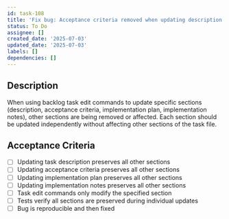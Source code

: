 ```yaml
---
id: task-108
title: 'Fix bug: Acceptance criteria removed when updating description'
status: To Do
assignee: []
created_date: '2025-07-03'
updated_date: '2025-07-03'
labels: []
dependencies: []
---
```


## Description

When using backlog task edit commands to update specific sections (description, acceptance criteria, implementation plan, implementation notes), other sections are being removed or affected. Each section should be updated independently without affecting other sections of the task file.

## Acceptance Criteria

- [ ] Updating task description preserves all other sections
- [ ] Updating acceptance criteria preserves all other sections
- [ ] Updating implementation plan preserves all other sections
- [ ] Updating implementation notes preserves all other sections
- [ ] Task edit commands only modify the specified section
- [ ] Tests verify all sections are preserved during individual updates
- [ ] Bug is reproducible and then fixed
